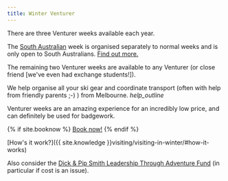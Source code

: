```yaml
---
title: Winter Venturer
---
```


There are three Venturer weeks available each year.

The [South Australian](#winter-interstater) week is organised separately to normal weeks and is only open to South Australians. [Find out more.](#winter-interstater)

The remaining two Venturer weeks are available to any Venturer (or close friend [we've even had exchange students!]).

We help organise all your ski gear and coordinate transport (often with help from friendly parents ;-) ) from Melbourne. <i class='material-icons' title='We depart from Heathmont, or if you&#39;re not from Melbourne (or even Victoria), we can still usually help!'>help_outline</i>

Venturer weeks are an amazing experience for an incredibly low price, and can definitely be used for badgework.

{% if site.booknow %}
<a data-venturer-booking href='{{ site.booknow }}'>Book now!</a>
{% endif %}

[How's it work?]({{ site.knowledge }}visiting/visiting-in-winter/#how-it-works)

Also consider the [Dick & Pip Smith Leadership Through Adventure Fund](https://scouts.com.au/blog/2023/10/06/leadership-through-adventure-fund-round-5-grants-now-open/) (in particular if cost is an issue).
